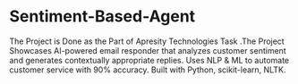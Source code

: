 # Sentiment-Based-Agent
The Project is Done as the Part of Apresity Technologies Task .The Project Showcases AI-powered email responder that analyzes customer sentiment and generates contextually appropriate replies. Uses NLP &amp; ML to automate customer service with 90% accuracy. Built with Python, scikit-learn, NLTK.
